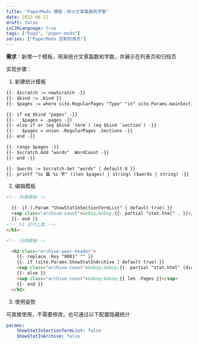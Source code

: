 ```yaml
---
title: "PaperModx 模板：统计文章篇数和字数"
date: 2022-06-11
draft: false
isCJKLanguage: true
tags: ["hugo", "paper-modx"]
series: ["PaperModx 定制列表页"]
---
```


**需求**：新增一个模板，用来统计文章篇数和字数，并展示在列表页和归档页

实现步骤：

1. 新建统计模板
```html { title="./layouts/partials/stat.html" }
{{- $scratch := newScratch -}}
{{- $kind := .Kind }}
{{- $pages := where site.RegularPages "Type" "in" site.Params.mainSections -}}

{{- if eq $kind "pages" -}}
{{-   $pages = .pages -}}
{{- else if or (eq $kind `term`) (eq $kind `section`) -}}
{{-   $pages = union .RegularPages .Sections -}}
{{- end -}}

{{- range $pages -}}
{{- $scratch.Add "words" .WordCount -}}
{{- end -}}

{{- $words := $scratch.Get "words" | default 0 }}
{{- printf "%s 篇 %s 字" ((len $pages) | string) ($words | string) -}}
```

2. 编辑模板
```html { title="./layouts/_default/list.html" linenostart=22 }
<!-- 列表模板-->

  {{- if (.Param "ShowStatInSectionTermList" | default true) }}
  <sup class="archive-count">&nbsp;&nbsp;{{- partial "stat.html" . }}</sup>
  {{- end }}
<!-- h1 这行上面 -->
</h1>
```
```html { title="./layouts/_default/archives.html" linenostart=20 }
<!-- 归档模板-->

  <h2 class="archive-year-header">
    {{- replace .Key "0001" "" }}
    {{- if (site.Params.ShowStatInArchive | default true) }}
    <sup class="archive-count">&nbsp;&nbsp;{{- partial "stat.html" (dict "Kind" "pages" "pages" .Pages) }}</sup>
    {{- else }}
    <sup class="archive-count">&nbsp;&nbsp;{{ len .Pages }}</sup>
    {{- end }}
  </h2>
```

3. 使用姿势

可直接使用，不需要修改，也可通过以下配置隐藏统计

```yml { title="./config.yml" }
params:
    ShowStatInSectionTermList: false
    ShowStatInArchive: false
```
